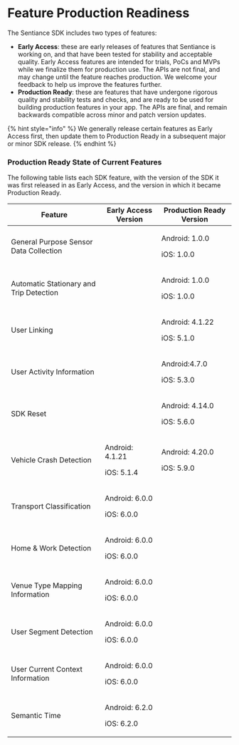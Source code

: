 # Feature Production Readiness

The Sentiance SDK includes two types of features:

* **Early Access**: these are early releases of features that Sentiance is working on, and that have been tested for stability and acceptable quality. Early Access features are intended for trials, PoCs and MVPs while we finalize them for production use. The APIs are not final, and may change until the feature reaches production. We welcome your feedback to help us improve the features further.
* **Production Ready**: these are features that have undergone rigorous quality and stability tests and checks, and are ready to be used for building production features in your app. The APIs are final, and remain backwards compatible across minor and patch version updates.

{% hint style="info" %}
We generally release certain features as Early Access first, then update them to Production Ready in a subsequent major or minor SDK release.
{% endhint %}

### Production Ready State of Current Features

The following table lists each SDK feature, with the version of the SDK it was first released in as Early Access, and the version in which it became Production Ready.

| **Feature**                             | **Early Access Version**                | **Production Ready Version**            |
| --------------------------------------- | --------------------------------------- | --------------------------------------- |
| General Purpose Sensor Data Collection  |                                         | <p>Android: 1.0.0</p><p>iOS: 1.0.0</p>  |
| Automatic Stationary and Trip Detection |                                         | <p>Android: 1.0.0</p><p>iOS: 1.0.0</p>  |
| User Linking                            |                                         | <p>Android: 4.1.22</p><p>iOS: 5.1.0</p> |
| User Activity Information               |                                         | <p>Android:4.7.0</p><p>iOS: 5.3.0</p>   |
| SDK Reset                               |                                         | <p>Android: 4.14.0</p><p>iOS: 5.6.0</p> |
| Vehicle Crash Detection                 | <p>Android: 4.1.21</p><p>iOS: 5.1.4</p> | <p>Android: 4.20.0</p><p>iOS: 5.9.0</p> |
| Transport Classification                | <p>Android: 6.0.0</p><p>iOS: 6.0.0</p>  |                                         |
| Home & Work Detection                   | <p>Android: 6.0.0</p><p>iOS: 6.0.0</p>  |                                         |
| Venue Type Mapping Information          | <p>Android: 6.0.0</p><p>iOS: 6.0.0</p>  |                                         |
| User Segment Detection                  | <p>Android: 6.0.0</p><p>iOS: 6.0.0</p>  |                                         |
| User Current Context Information        | <p>Android: 6.0.0</p><p>iOS: 6.0.0</p>  |                                         |
| Semantic Time                           | <p>Android: 6.2.0</p><p>iOS: 6.2.0</p>  |                                         |

